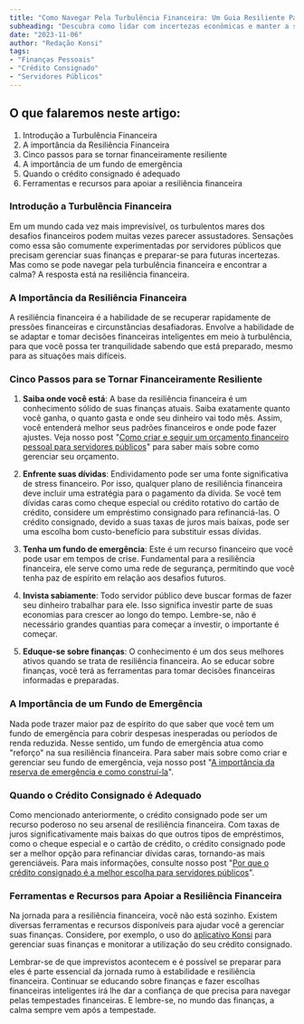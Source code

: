 ```yaml
---
title: "Como Navegar Pela Turbulência Financeira: Um Guia Resiliente Para Servidores Públicos"
subheading: "Descubra como lidar com incertezas econômicas e manter a saúde financeira mesmo nos tempos mais difíceis."
date: "2023-11-06"
author: "Redação Konsi"
tags:
- "Finanças Pessoais"
- "Crédito Consignado"
- "Servidores Públicos"
---
```


## O que falaremos neste artigo:

1. Introdução a Turbulência Financeira
2. A importância da Resiliência Financeira
3. Cinco passos para se tornar financeiramente resiliente
4. A importância de um fundo de emergência
5. Quando o crédito consignado é adequado
6. Ferramentas e recursos para apoiar a resiliência financeira

### Introdução a Turbulência Financeira

Em um mundo cada vez mais imprevisível, os turbulentos mares dos desafios financeiros podem muitas vezes parecer assustadores. Sensações como essa são comumente experimentadas por servidores públicos que precisam gerenciar suas finanças e preparar-se para futuras incertezas. Mas como se pode navegar pela turbulência financeira e encontrar a calma? A resposta está na resiliência financeira.

### A Importância da Resiliência Financeira

A resiliência financeira é a habilidade de se recuperar rapidamente de pressões financeiras e circunstâncias desafiadoras. Envolve a habilidade de se adaptar e tomar decisões financeiras inteligentes em meio à turbulência, para que você possa ter tranquilidade sabendo que está preparado, mesmo para as situações mais difíceis.

### Cinco Passos para se Tornar Financeiramente Resiliente

1. **Saiba onde você está**: A base da resiliência financeira é um conhecimento sólido de suas finanças atuais. Saiba exatamente quanto você ganha, o quanto gasta e onde seu dinheiro vai todo mês. Assim, você entenderá melhor seus padrões financeiros e onde pode fazer ajustes. Veja nosso post "[Como criar e seguir um orçamento financeiro pessoal para servidores públicos](https://www.konsi.com.br/postagens/como-criar-e-seguir-um-oramento-financeiro-pessoal-para-servidores-pblicos)" para saber mais sobre como gerenciar seu orçamento.

2. **Enfrente suas dívidas**: Endividamento pode ser uma fonte significativa de stress financeiro. Por isso, qualquer plano de resiliência financeira deve incluir uma estratégia para o pagamento da dívida. Se você tem dívidas caras como cheque especial ou crédito rotativo do cartão de crédito, considere um empréstimo consignado para refinanciá-las. O crédito consignado, devido a suas taxas de juros mais baixas, pode ser uma escolha bom custo-benefício para substituir essas dívidas.

3. **Tenha um fundo de emergência**: Este é um recurso financeiro que você pode usar em tempos de crise. Fundamental para a resiliência financeira, ele serve como uma rede de segurança, permitindo que você tenha paz de espírito em relação aos desafios futuros.

4. **Invista sabiamente**: Todo servidor público deve buscar formas de fazer seu dinheiro trabalhar para ele. Isso significa investir parte de suas economias para crescer ao longo do tempo. Lembre-se, não é necessário grandes quantias para começar a investir, o importante é começar.

5. **Eduque-se sobre finanças**: O conhecimento é um dos seus melhores ativos quando se trata de resiliência financeira. Ao se educar sobre finanças, você terá as ferramentas para tomar decisões financeiras informadas e preparadas.

### A Importância de um Fundo de Emergência

Nada pode trazer maior paz de espírito do que saber que você tem um fundo de emergência para cobrir despesas inesperadas ou períodos de renda reduzida. Nesse sentido, um fundo de emergência atua como "reforço" na sua resiliência financeira. Para saber mais sobre como criar e gerenciar seu fundo de emergência, veja nosso post "[A importância da reserva de emergência e como construí-la](https://www.konsi.com.br/postagens/a-importncia-da-reserva-de-emergncia-e-como-constru-la)".

### Quando o Crédito Consignado é Adequado

Como mencionado anteriormente, o crédito consignado pode ser um recurso poderoso no seu arsenal de resiliência financeira. Com taxas de juros significativamente mais baixas do que outros tipos de empréstimos, como o cheque especial e o cartão de crédito, o crédito consignado pode ser a melhor opção para refinanciar dívidas caras, tornando-as mais gerenciáveis. Para mais informações, consulte nosso post "[Por que o crédito consignado é a melhor escolha para servidores públicos](https://www.konsi.com.br/postagens/por-que-o-crdito-consignado-a-melhor-escolha-para-servidores-pblicos)".

### Ferramentas e Recursos para Apoiar a Resiliência Financeira

Na jornada para a resiliência financeira, você não está sozinho. Existem diversas ferramentas e recursos disponíveis para ajudar você a gerenciar suas finanças. Considere, por exemplo, o uso do [aplicativo Konsi](https://www.konsi.com.br/download) para gerenciar suas finanças e monitorar a utilização do seu crédito consignado.

Lembrar-se de que imprevistos acontecem e é possível se preparar para eles é parte essencial da jornada rumo à estabilidade e resiliência financeira. Continuar se educando sobre finanças e fazer escolhas financeiras inteligentes irá lhe dar a confiança de que precisa para navegar pelas tempestades financeiras. E lembre-se, no mundo das finanças, a calma sempre vem após a tempestade.